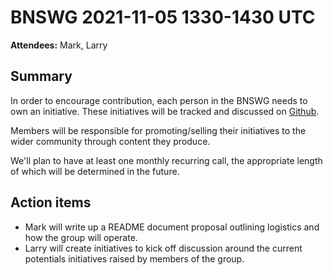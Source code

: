 # BNSWG 2021-11-05 1330-1430 UTC

**Attendees:** Mark, Larry

## Summary

In order to encourage contribution, each person in the BNSWG needs to own an initiative. These initiatives will be tracked and discussed on [Github](https://github.com/bnswg/initiatives).

Members will be responsible for promoting/selling their initiatives to the wider community through content they produce.

We'll plan to have at least one monthly recurring call, the appropriate length of which will be determined in the future.

## Action items

- Mark will write up a README document proposal outlining logistics and how the group will operate.
- Larry will create initiatives to kick off discussion around the current potentials initiatives raised by members of the group.
